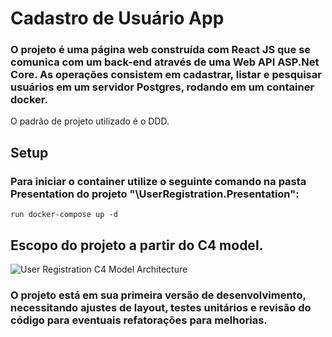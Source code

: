 # Cadastro de Usuário App

### O projeto é uma página web construída com React JS que se comunica com um back-end através de uma Web API ASP.Net Core. As operações consistem em cadastrar, listar e pesquisar usuários em um servidor Postgres, rodando em um container docker.
O padrão de projeto utilizado é o DDD.

## Setup

### Para iniciar o container utilize o seguinte comando na pasta Presentation do projeto "\UserRegistration.Presentation":

``` run docker-compose up -d ``` 

## Escopo do projeto a partir do C4 model.
![User Registration C4 Model Architecture](https://imageup.me/yl4)

### O projeto está em sua primeira versão de desenvolvimento, necessitando ajustes de layout, testes unitários e revisão do código para eventuais refatorações para melhorias.





